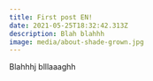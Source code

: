 ```yaml
---
title: First post EN!
date: 2021-05-25T18:32:42.313Z
description: Blah blahhh
image: media/about-shade-grown.jpg
---
```

Blahhhj blllaaaghh